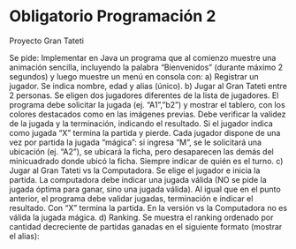 ﻿# Obligatorio Programación 2

Proyecto Gran Tateti


Se pide: Implementar en Java un programa que al comienzo muestre una animación sencilla, incluyendo la palabra “Bienvenidos” (durante máximo 2 segundos) y luego muestre un menú en consola con:
a)
Registrar un jugador. Se indica nombre, edad y alias (único).
b)
Jugar al Gran Tateti entre 2 personas. Se eligen dos jugadores diferentes de la lista de jugadores. El programa debe solicitar la jugada (ej. “A1”,”b2”) y mostrar el tablero, con los colores destacados como en las imágenes previas. Debe verificar la validez de la jugada y la terminación, indicando el resultado. Si el jugador indica como jugada “X” termina la partida y pierde. Cada jugador dispone de una vez por partida la jugada “mágica”: si ingresa “M”, se le solicitará una ubicación (ej. “A2”), se ubicará la ficha, pero desaparecen las demás del minicuadrado donde ubicó la ficha. Siempre indicar de quién es el turno.
c) Jugar al Gran Tateti vs la Computadora. Se elige el jugador e inicia la partida. La computadora debe indicar una jugada válida (NO se pide la jugada óptima para ganar, sino una jugada válida).
Al igual que en el punto anterior, el programa debe validar jugadas, terminación e indicar el
resultado. Con “X” termina la partida. En la versión vs la Computadora no es válida la jugada mágica.
d)
Ranking. Se muestra el ranking ordenado por cantidad decreciente de partidas ganadas en el siguiente formato (mostrar el alias):

